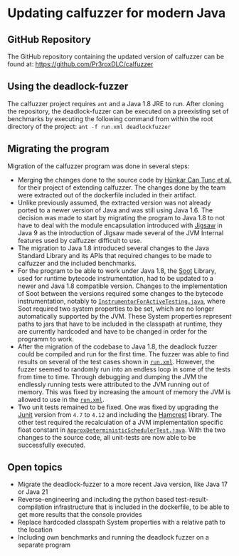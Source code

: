 # Updating calfuzzer for modern Java

## GitHub Repository

The GitHub repository containing the updated version of calfuzzer can be found at:
https://github.com/Pr3roxDLC/calfuzzer

## Using the deadlock-fuzzer
The calfuzzer project requires `ant` and a Java 1.8 JRE to run. After cloning the repository, the deadlock-fuzzer can be executed on a preexisting set of benchmarks by executing the following command from within the root directory of the project: `ant -f run.xml deadlockfuzzer` 

## Migrating the program
Migration of the calfuzzer program was done in several steps:
- Merging the changes done to the source code by [Hünkar Can Tunç et al.](https://zenodo.org/records/7809600) for their project of extending calfuzzer. The changes done by the team were extracted out of the dockerfile included in their artifact.
- Unlike previously assumed, the extracted version was not already ported to a newer version of Java and was still using Java 1.6. The decision was made to start by migrating the program to Java 1.8 to not have to deal with the module encapsulation introduced with [Jigsaw](https://openjdk.org/projects/jigsaw/) in Java 9 as the introduction of Jigsaw made several of the JVM Internal features used by calfuzzer difficult to use.
- The migration to Java 1.8 introduced several changes to the Java Standard Library and its APIs that required changes to be made to calfuzzer and the included benchmarks.
- For the program to be able to work under Java 1.8, the [Soot](https://github.com/soot-oss/soot) Library, used for runtime bytecode instrumentation, had to be updated to a newer and Java 1.8 compatible version. Changes to the implementation of Soot between the versions required some changes to the bytecode instrumentation, notably to [`InstrumentorForActiveTesting.java`](https://github.com/Pr3roxDLC/calfuzzer/blob/master/src/javato/activetesting/instrumentor/InstrumentorForActiveTesting.java), where Soot required two system properties to be set, which are no longer automatically supported by the JVM. These System properties represent paths to jars that have to be included in the classpath at runtime, they are currently hardcoded and have to be changed in order for the programm to work.
- After the migration of the codebase to Java 1.8, the deadlock fuzzer could be compiled and run for the first time. The fuzzer was able to find results on several of the test cases shown in [`run.xml`](https://github.com/Pr3roxDLC/calfuzzer/blob/master/run.xml). However, the fuzzer seemed to randomly run into an endless loop in some of the tests from time to time. Through debugging and dumping the JVM the endlessly running tests were attributed to the JVM running out of memory. This was fixed by increasing the amount of memory the JVM is allowed to use in the [`run.xml`](https://github.com/Pr3roxDLC/calfuzzer/blob/c90f2c70eb87780fb7ffc40bd70d3871915303c7/run.xml#L152).
- Two unit tests remained to be fixed. One was fixed by upgrading the [Junit](https://junit.org/junit4/) version from `4.7` to `4.12` and including the [Hamcrest](https://hamcrest.org/) library. The other test required the recalculation of a JVM implementation specific float constant in [`ApproxDeterministicSchedulerTest.java`](https://github.com/Pr3roxDLC/calfuzzer/blame/master/test/javato/activetesting/deterministicscheduler/ApproxDeterministicSchedulerTest.java). With the two changes to the source code, all unit-tests are now able to be successfully executed.
  
## Open topics 
- Migrate the deadlock-fuzzer to a more recent Java version, like Java 17 or Java 21
- Reverse-engineering and including the python based test-result-compilation infrastructure that is included in the dockerfile, to be able to get more results that the console provides
- Replace hardcoded classpath System properties with a relative path to the location
- Including own benchmarks and running the deadlock fuzzer on a separate program
